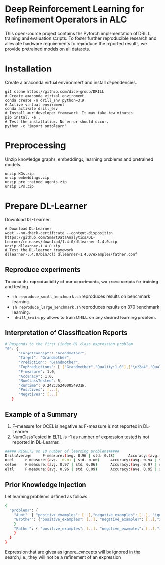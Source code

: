 # Deep Reinforcement Learning for Refinement Operators in ALC

This open-source project contains the Pytorch implementation of DRILL, training and evaluation scripts. 
To foster further reproducible research and alleviate hardware requirements to reproduce the reported results, we provide pretrained models on all datasets.

# Installation
Create a anaconda virtual environment and install dependencies.
```
git clone https://github.com/dice-group/DRILL
# Create anaconda virtual enviroment
conda create -n drill_env python=3.9
# Active virtual enviroment 
conda activate drill_env
# Install our developed framework. It may take few minutes
pip install -e .
# Test the installation. No error should occur.
python -c "import ontolearn"
```
# Preprocessing 
Unzip knowledge graphs, embeddings, learning problems and pretrained models.
```
unzip KGs.zip
unzip embeddings.zip
unzip pre_trained_agents.zip
unzip LPs.zip
```
# Prepare DL-Learner
Download DL-Learner.
```
# Download DL-Learner
wget --no-check-certificate --content-disposition https://github.com/SmartDataAnalytics/DL-Learner/releases/download/1.4.0/dllearner-1.4.0.zip
unzip dllearner-1.4.0.zip
# Test the DL-learner framework
dllearner-1.4.0/bin/cli dllearner-1.4.0/examples/father.conf
```
## Reproduce experiments
To ease the reproducibility of our experiments, we prove scripts for training and testing.
- ``` sh reproduce_small_benchmark.sh ``` reproduces results on benchmark learning.
- ``` sh reproduce_large_benchmark.sh ``` reproduces results on 370 benchmark learning.
- ``` drill_train.py``` allows to train DRILL on any desired learning problem.

## Interpretation of Classification Reports

```sh
# Responds to the first (index 0) class expression problem
"0": {
      "TargetConcept": "Grandmother",
      "Target": "Grandmother",
      "Prediction": "Grandmother",
      "TopPredictions": [ ["Grandmother","Quality:1.0"],["\u22a4","Quality:0.6666666666666666"],["Sister","Quality:0.46153846153846156"],...],
      "F-measure": 1.0,
      "Accuracy": 1.0,
      "NumClassTested": 5,
      "Runtime": 0.24213624000549316,
      "Positives": [...],
      "Negatives": [...]
   }
```

## Example of a Summary
1. F-measure for OCEL is negative as F-measure is not reported in DL-Learner
2. NumClassTested in ELTL is -1 as number of expression tested is not reported in DL-Learner.
```sh
##### RESULTS on 18 number of learning problems#####
DrillAverage     F-measure:(avg. 0.96 | std. 0.08)      Accuracy:(avg. 0.95 | std. 0.10)                NumClassTested:(avg. 1271.67 | std. 1879.41)            Runtime:(avg.1.15 | std.1.43)
ocel     F-measure:(avg. -0.01 | std. 0.00)     Accuracy:(avg. 0.94 | std. 0.23)                NumClassTested:(avg. 2501.83 | std. 846.80)             Runtime:(avg.6.78 | std.0.45)
celoe    F-measure:(avg. 0.97 | std. 0.06)      Accuracy:(avg. 0.97 | std. 0.08)                NumClassTested:(avg. 569.33 | std. 1180.74)             Runtime:(avg.5.20 | std.0.99)
eltl     F-measure:(avg. 0.96 | std. 0.09)      Accuracy:(avg. 0.95 | std. 0.13)                NumClassTested:(avg. -1.00 | std. 0.00)         Runtime:(avg.4.28 | std.0.66)
```

## Prior Knowledge Injection
Let learning problems defined as follows
```sh
{
  "problems": {
    "Aunt": { "positive_examples": [..],"negative_examples": [..], "ignore_concepts": ["Father","Male","Son","Brother"]},
    "Brother": {"positive_examples": [..], "negative_examples": [..],"ignore_concepts": ["Female","Mother","Daughter"]
    }
    "Father": { "positive_examples": [..], "negative_examples": [..],"ignore_concepts": [] # Otherwise Empty list
    }
  }
}
```
Expression that are given as ignore_concepts will be ignored in the search,i.e., they will not be a refinement of an expression